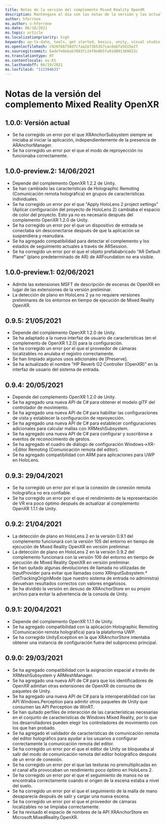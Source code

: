 ```yaml
---
title: Notas de la versión del complemento Mixed Reality OpenXR
description: Manténgase al día con las notas de la versión y las actualizaciones más recientes del complemento Mixed Reality OpenXR.
author: hferrone
ms.author: v-hferrone
ms.date: 06/18/2021
ms.topic: article
ms.localizationpriority: high
keywords: up-to-date, tools, get started, basics, unity, visual studio, toolkit, mixed reality headset, windows mixed reality headset, virtual reality headset, installation, Windows, HoloLens, emulator, unreal, openxr
ms.openlocfilehash: c926fbb758d7cfaa2e73b5357cacdab7a5d15e27
ms.sourcegitcommit: 6ade7e8ebab7003fc24f9e0b5fa81d091369622c
ms.translationtype: HT
ms.contentlocale: es-ES
ms.lasthandoff: 06/19/2021
ms.locfileid: "112394633"
---
```

# <a name="mixed-reality-openxr-plugin-release-notes"></a>Notas de la versión del complemento Mixed Reality OpenXR

## <a name="100---current-release"></a>1.0.0: Versión actual

* Se ha corregido un error por el que XRAnchorSubsystem siempre se iniciaba al iniciar la aplicación, independientemente de la presencia de ARAnchorManager.
* Se ha corregido un error por el que el modo de reproyección no funcionaba correctamente.

## <a name="100-preview2---2021-06-14"></a>1.0.0-preview.2: 14/06/2021

* Depende del complemento OpenXR 1.2.2 de Unity.
* Se han cambiado las características de Holographic Remoting (Comunicación remota holográfica) en grupos de características individuales.
* Se ha corregido un error por el que "Apply HoloLens 2 project settings" (Aplicar configuración del proyecto de HoloLens 2) cambiaba el espacio de color del proyecto. Esto ya no es necesario después del complemento OpenXR 1.2.0 de Unity.
* Se ha corregido un error por el que un dispositivo de entrada se conectaba sin desconectarse después de que la aplicación se suspendiera y reanudara.
* Se ha agregado compatibilidad para detectar el complemento y los estados de seguimiento actuales a través de ARSession.
* Se ha corregido un error por el que el objeto prefababricado "AR Default Plane" (plano predeterminado de AR) de ARFoundation no era visible.

## <a name="100-preview1---2021-06-02"></a>1.0.0-preview.1: 02/06/2021

* Admite las extensiones MSFT de descripción de escenas de OpenXR en lugar de las extensiones de la versión preliminar.
* La detección de plano en HoloLens 2 ya no requiere versiones preliminares de los entornos en tiempo de ejecución de Mixed Reality OpenXR.

## <a name="095---2021-05-21"></a>0.9.5: 21/05/2021

* Depende del complemento OpenXR 1.2.0 de Unity.
* Se ha adaptado a la nueva interfaz de usuario de características (en el complemento de OpenXR 1.2.0) para la configuración.
* Se ha corregido un error por el que el proveedor de cámaras localizables no anulaba el registro correctamente.
* Se han limpiado algunos usos adicionales de [Preserve].
* Se ha actualizado el nombre "HP Reverb G2 Controller (OpenXR)" en la interfaz de usuario del sistema de entrada.

## <a name="094---2021-05-20"></a>0.9.4: 20/05/2021

* Depende del complemento OpenXR 1.2.0 de Unity.
* Se ha agregado una nueva API de C# para obtener el modelo glTF del controlador de movimiento.
* Se ha agregado una nueva API de C# para habilitar las configuraciones de vista y establecer la configuración de reproyección.
* Se ha agregado una nueva API de C# para establecer configuraciones adicionales para calcular mallas con XRMeshSubsystem.
* Se ha agregado una nueva API de C# para configurar y suscribirse a eventos de reconocimiento de gestos.
* Se ha agregado el cuadro de diálogo de configuración Windows->XR->Editor Remoting (Comunicación remota del editor).
* Se ha agregado compatibilidad con ARM para aplicaciones para UWP en HoloLens.

## <a name="093---2021-04-29"></a>0.9.3: 29/04/2021

* Se ha corregido un error por el que la conexión de conexión remota holográfica no era confiable.
* Se ha corregido un error por el que el rendimiento de la representación de VR era poco óptimo después de actualizar al complemento OpenXR 1.1.1 de Unity.

## <a name="092---2021-04-21"></a>0.9.2: 21/04/2021

* La detección de plano en HoloLens 2 en la versión 0.9.1 del complemento funcionará con la versión 105 del entorno en tiempo de ejecución de Mixed Reality OpenXR en versión preliminar.
* La detección de plano en HoloLens 2 en la versión 0.9.2 del complemento funcionará con la versión 106 del entorno en tiempo de ejecución de Mixed Reality OpenXR en versión preliminar.
* Se han quitado algunas devoluciones de llamada no utilizadas de InputProvider para evitar que llamadas como XRInputSubsystem.* GetTrackingOriginMode (que nuestro sistema de entrada no administra) devuelvan resultados correctos con valores engañosos.
* Se ha dividido la versión en desuso de XRAnchorStore en su propio archivo para evitar la advertencia de la consola de Unity.

## <a name="091---2021-04-20"></a>0.9.1: 20/04/2021

* Depende del complemento OpenXR 1.1.1 de Unity.
* Se ha agregado compatibilidad con la aplicación Holographic Remoting (Comunicación remota holográfica) para la plataforma UWP.
* Se ha corregido UnityException en la que XRAnchorStore intentaba obtener una instancia de configuración fuera del subproceso principal.

## <a name="090---2021-03-29"></a>0.9.0: 29/03/2021

* Se ha agregado compatibilidad con la asignación espacial a través de XRMeshSubsystem y ARMeshManager.
* Se ha agregado una nueva API de C# para que los identificadores de OpenXR admitan otras extensiones de OpenXR de consumo de paquetes de Unity.
* Se ha agregado una nueva API de C# para la interoperabilidad con las API Windows.Perception para admitir otros paquetes de Unity que consumen las API Perception de WinRT.
* Se han quitado perfiles de interacción de las características necesarias en el conjunto de características de Windows Mixed Reality, por lo que los desarrolladores pueden elegir los controladores de movimiento con los que han probado.
* Se ha agregado el validador de características de comunicación remota del editor holográfico para ayudar a los usuarios a configurar correctamente la comunicación remota del editor.
* Se ha corregido un error por el que el editor de Unity se bloqueaba al salir del modo de comunicación remota del editor holográfico después de un error de conexión.
* Se ha corregido un error por el que las texturas no premultiplicadas en el canal alfa provocaban un rendimiento poco óptimo en HoloLens 2.
* Se ha corregido un error por el que el seguimiento de manos no se encontraba correctamente cuando el origen de la escena estaba a nivel del suelo.
* Se ha corregido un error por el que el seguimiento de la malla de mano desaparecía después de salir y cargar una nueva escena.
* Se ha corregido un error por el que el proveedor de cámaras localizables no se limpiaba correctamente.
* Se ha revisado el espacio de nombres de la API XRAnchorStore en Microsoft.MixedReality.OpenXR.
